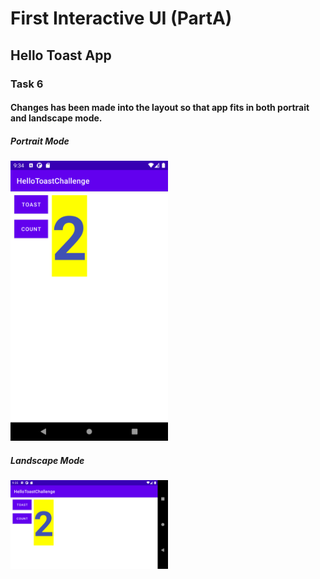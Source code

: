 # First Interactive UI (PartA)
## Hello Toast App
### Task 6
#### Changes has been made into the layout so that app fits in both portrait and landscape mode.
##### Portrait Mode
<img width="50%" src="screenshots/screenshot10.png"> 

##### Landscape Mode
<img width="50%" src="screenshots/screenshot11.png"> 
